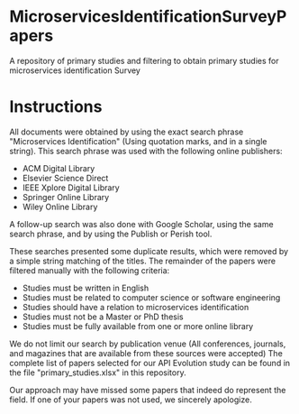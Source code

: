 # MicroservicesIdentificationSurveyPapers
A repository of primary studies and filtering to obtain primary studies for microservices identification Survey

# Instructions

All documents were obtained by using the exact search phrase "Microservices Identification" (Using quotation marks, and in a single string). This search phrase was used with the following online publishers:


* ACM Digital Library
* Elsevier Science Direct
* IEEE Xplore Digital Library
* Springer Online Library
* Wiley Online Library

A follow-up search was also done with Google Scholar, using the same search phrase, and by using the Publish or Perish tool.

These searches presented some duplicate results, which were removed by a simple string matching of the titles. The remainder of the papers were filtered manually with the following criteria:

* Studies must be written in English
* Studies must be related to computer science or software engineering
* Studies should have a relation to microservices identification
* Studies must not be a Master or PhD thesis
* Studies must be fully available from one or more online library

We do not limit our search by publication venue (All conferences, journals, and magazines that are available from these sources were accepted) The complete list of papers selected for our API Evolution study can be found in the file "primary_studies.xlsx" in this repository.

Our approach may have missed some papers that indeed do represent the field. If one of your papers was not used, we sincerely apologize.
